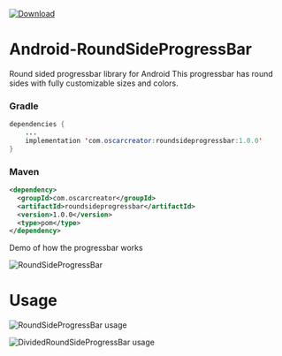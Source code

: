 
[ ![Download](https://api.bintray.com/packages/oscarcreator/RoundSideProgressBar/com.oscarcreator%3Aroundsideprogressbar/images/download.svg) ](https://bintray.com/oscarcreator/RoundSideProgressBar/com.oscarcreator%3Aroundsideprogressbar/_latestVersion)
# Android-RoundSideProgressBar

Round sided progressbar library for Android
This progressbar has round sides with fully customizable sizes and colors. 

### Gradle
```java
dependencies {
    ...
    implementation 'com.oscarcreator:roundsideprogressbar:1.0.0'
}
```

### Maven
```xml
<dependency>
  <groupId>com.oscarcreator</groupId>
  <artifactId>roundsideprogressbar</artifactId>
  <version>1.0.0</version>
  <type>pom</type>
</dependency>
```

Demo of how the progressbar works

![RoundSideProgressBar][1]

# Usage

![RoundSideProgressBar usage][2]

![DividedRoundSideProgressBar usage][3]

[1]: https://raw.githubusercontent.com/OscarCreator/Android-RoundSideProgressBar/master/art/RoundSideProgressBar.gif
[2]: https://raw.githubusercontent.com/OscarCreator/Android-RoundSideProgressBar/master/art/RSPB_usage.png
[3]: https://raw.githubusercontent.com/OscarCreator/Android-RoundSideProgressBar/master/art/DRSPB_usage.png
